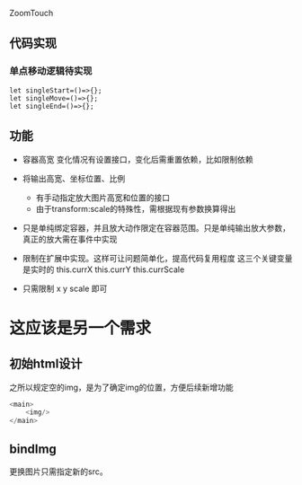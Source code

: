 
ZoomTouch


## 代码实现

### 单点移动逻辑待实现

```
let singleStart=()=>{};
let singleMove=()=>{};
let singleEnd=()=>{};
```





## 功能



- 容器高宽
变化情况有设置接口，变化后需重置依赖，比如限制依赖

- 将输出高宽、坐标位置、比例
    - 有手动指定放大图片高宽和位置的接口
    - 由于transform:scale的特殊性，需根据现有参数换算得出


- 只是单纯绑定容器，并且放大动作限定在容器范围。只是单纯输出放大参数，真正的放大需在事件中实现


- 限制在扩展中实现。这样可让问题简单化，提高代码复用程度
这三个关键变量是实时的
this.currX
this.currY
this.currScale

- 只需限制 x y scale 即可






# 这应该是另一个需求







## 初始html设计
之所以规定空的img，是为了确定img的位置，方便后续新增功能

``` javascript
<main>
    <img/>
</main>

```

## bindImg
更换图片只需指定新的src。

